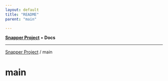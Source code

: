 ```yaml
---
layout: default
title: "README"
parent: "main"

---
```

[**Snapper Project**](../README.md) • **Docs**

***

[Snapper Project](../README.md) / main

# main
